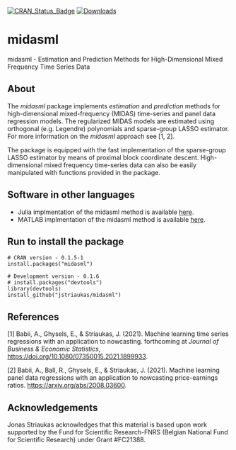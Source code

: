 [![CRAN_Status_Badge](https://www.r-pkg.org/badges/version/midasml)](https://cran.r-project.org/package=midasml)
[![Downloads](http://cranlogs.r-pkg.org/badges/grand-total/midasml)](https://cran.rstudio.com/web/packages/midasml/index.html) 
<!---
[![Downloads](http://cranlogs.r-pkg.org/badges/midasml)](http://www.r-pkg.org/pkg/midasml)
-->
# midasml

midasml - Estimation and Prediction Methods for High-Dimensional Mixed Frequency Time Series Data

## About

The *midasml* package implements *estimation* and *prediction* methods for high-dimensional mixed-frequency (MIDAS) time-series and panel data regression models. The regularized MIDAS models are estimated using orthogonal (e.g. Legendre) polynomials and sparse-group LASSO estimator. For more information on the *midasml* approach see [1, 2]. 

The package is equipped with the fast implementation of the sparse-group LASSO estimator by means of proximal block coordinate descent. High-dimensional mixed frequency time-series data can also be easily manipulated with functions provided in the package.

## Software in other languages

- Julia implmentation of the midasml method is available [here](https://github.com/ababii/Pythia.jl).
- MATLAB implmentation of the midasml method is available [here](https://github.com/jstriaukas/midasml_mat).

## Run to install the package

```{r }
# CRAN version - 0.1.5-1
install.packages("midasml") 

# Development version - 0.1.6
# install.packages("devtools")
library(devtools)
install_github("jstriaukas/midasml")
```

## References

[1] Babii, A., Ghysels, E., & Striaukas, J. (2021). Machine learning time series regressions with an application to nowcasting. forthcoming at *Journal of Business & Economic Statistics*, https://doi.org/10.1080/07350015.2021.1899933. 

[2] Babii, A., Ball, R., Ghysels, E., & Striaukas, J. (2021). Machine learning panel data regressions with an
application to nowcasting price-earnings ratios. <https://arxiv.org/abs/2008.03600>.

## Acknowledgements

Jonas Striaukas acknowledges that this material is based upon work supported by the Fund for Scientific Research-FNRS (Belgian National Fund for Scientific Research) under Grant #FC21388.

